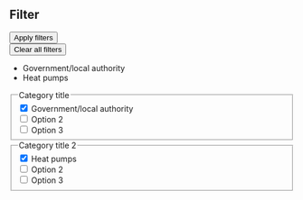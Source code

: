 <div class="filter">
  <div class="filter-header">
    <div class="filter-header-title">
      <h2 class="h4">Filter</h2>
    </div>
    <button type="button" class="btn btn-primary btn-sm">Apply filters</button>
  </div>
  <div class="filter-content">
    <div class="filter-selected">
      <button class="clear-filters link" href="">Clear all filters</button>
      <ul class="filter-tags">
        <li><span class="filter-tag">Government/local authority</span></li>
        <li><span class="filter-tag">Heat pumps</span></li>
      </ul>
    </div>
    <div class="filter-options">
      <div class="form-group">
        <fieldset class="fieldset">
          <legend role="button" class="fieldset-legend h6" tabindex="0" data-bs-toggle="collapse" data-bs-target="#checkboxes1" aria-expanded="true" aria-controls="collapseExample">Category title</legend>
          <div id="checkboxes1" class="checkboxes show">
            <div class="form-check">
              <input class="form-check-input" type="checkbox" value="1-1" id="cat1-1" checked>
              <label class="form-check-label" for="cat1-1">
                Government/local authority
              </label>
            </div>
            <div class="form-check">
              <input class="form-check-input" type="checkbox" value="1-2" id="cat1-2">
              <label class="form-check-label" for="cat1-2">
                Option 2
              </label>
            </div>
            <div class="form-check">
              <input class="form-check-input" type="checkbox" value="1-3" id="cat1-3">
              <label class="form-check-label" for="cat1-3">
                Option 3
              </label>
            </div>
          </div>
        </fieldset>
      </div>
      <div class="form-group">
        <fieldset class="fieldset">
          <legend role="button" class="fieldset-legend h6" tabindex="0" data-bs-toggle="collapse" data-bs-target="#checkboxes2" aria-expanded="false" aria-controls="collapseExample">Category title 2</legend>
          <div id="checkboxes2" class="checkboxes collapse">
            <div class="form-check">
              <input class="form-check-input" type="checkbox" value="2-1" id="cat2-1" checked>
              <label class="form-check-label" for="cat2-1">
                Heat pumps
              </label>
            </div>
            <div class="form-check">
              <input class="form-check-input" type="checkbox" value="2-2" id="cat2-2">
              <label class="form-check-label" for="cat2-2">
                Option 2
              </label>
            </div>
            <div class="form-check">
              <input class="form-check-input" type="checkbox" value="2-3" id="cat2-3">
              <label class="form-check-label" for="cat2-3">
                Option 3
              </label>
            </div>
          </div>
        </fieldset>
      </div>
    </div>
  </div>
</div>
